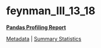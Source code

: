 # feynman_III_13_18

[**Pandas Profiling Report**](https://epistasislab.github.io/pmlb/profile/feynman_III_13_18.html)

[Metadata](metadata.yaml) | [Summary Statistics](summary_stats.tsv)

